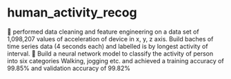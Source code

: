 # human_activity_recog
 	performed data cleaning and feature engineering on a data set of 1,098,207 values of acceleration of device in x, y, z axis. Build baches of time series data (4 seconds each) and labelled is by longest activity of interval. 	Build a neural network model to classify the activity of person into six categories Walking, jogging etc. and achieved a training accuracy of 99.85% and validation accuracy of 99.82% 
